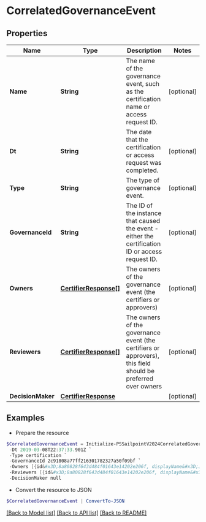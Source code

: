 # CorrelatedGovernanceEvent
## Properties

Name | Type | Description | Notes
------------ | ------------- | ------------- | -------------
**Name** | **String** | The name of the governance event, such as the certification name or access request ID. | [optional] 
**Dt** | **String** | The date that the certification or access request was completed. | [optional] 
**Type** | **String** | The type of governance event. | [optional] 
**GovernanceId** | **String** | The ID of the instance that caused the event - either the certification ID or access request ID. | [optional] 
**Owners** | [**CertifierResponse[]**](CertifierResponse.md) | The owners of the governance event (the certifiers or approvers) | [optional] 
**Reviewers** | [**CertifierResponse[]**](CertifierResponse.md) | The owners of the governance event (the certifiers or approvers), this field should be preferred over owners | [optional] 
**DecisionMaker** | [**CertifierResponse**](CertifierResponse.md) |  | [optional] 

## Examples

- Prepare the resource
```powershell
$CorrelatedGovernanceEvent = Initialize-PSSailpointV2024CorrelatedGovernanceEvent  -Name Manager Certification for Jon Snow `
 -Dt 2019-03-08T22:37:33.901Z `
 -Type certification `
 -GovernanceId 2c91808a77ff216301782327a50f09bf `
 -Owners [{id&#x3D;8a80828f643d484f01643e14202e206f, displayName&#x3D;John Snow}] `
 -Reviewers [{id&#x3D;8a80828f643d484f01643e14202e206f, displayName&#x3D;John Snow}] `
 -DecisionMaker null
```

- Convert the resource to JSON
```powershell
$CorrelatedGovernanceEvent | ConvertTo-JSON
```

[[Back to Model list]](../README.md#documentation-for-models) [[Back to API list]](../README.md#documentation-for-api-endpoints) [[Back to README]](../README.md)

